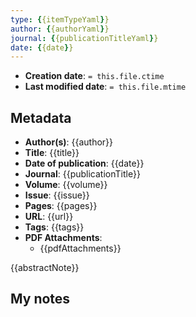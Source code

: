 ```yaml
---
type: {{itemTypeYaml}}
author: {{authorYaml}}
journal: {{publicationTitleYaml}}
date: {{date}}
---
```


* **Creation date**: `= this.file.ctime`
* **Last modified date**: `= this.file.mtime`

## Metadata

* **Author(s)**: {{author}}
* **Title**: {{title}}
* **Date of publication**: {{date}}
* **Journal**: {{publicationTitle}}
* **Volume**: {{volume}}
* **Issue**: {{issue}}
* **Pages**: {{pages}}
* **URL**: {{url}}
* **Tags**: {{tags}}
* **PDF Attachments**:
  * {{pdfAttachments}}

{{abstractNote}}

## My notes